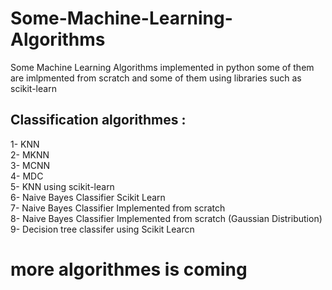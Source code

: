 # Some-Machine-Learning-Algorithms
Some Machine Learning Algorithms implemented in python 
some of them are imlpmented from scratch and some of them using libraries such as scikit-learn

## Classification algorithmes : 
1- KNN <br>
2- MKNN <br>
3- MCNN <br>
4- MDC <br> 
5- KNN using scikit-learn <br>
6- Naive Bayes Classifier Scikit Learn <br>
7- Naive Bayes Classifier Implemented from scratch <br>
8- Naive Bayes Classifier Implemented from scratch (Gaussian Distribution) <br>
9- Decision tree classifer using Scikit Learcn <br>


# more algorithmes is coming
